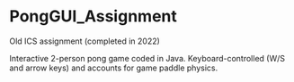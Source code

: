 # PongGUI_Assignment

Old ICS assignment (completed in 2022)

Interactive 2-person pong game coded in Java. Keyboard-controlled (W/S and arrow keys) and accounts for game paddle physics.
